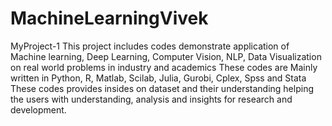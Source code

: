# MachineLearningVivek
MyProject-1
This project includes codes demonstrate application of Machine learning, Deep Learning, Computer Vision, NLP, Data Visualization on real world problems in industry and academics
These codes are Mainly written in Python, R, Matlab, Scilab, Julia, Gurobi, Cplex, Spss and Stata
These codes provides insides on dataset and their understanding helping the users with understanding, analysis and insights for research and development.
